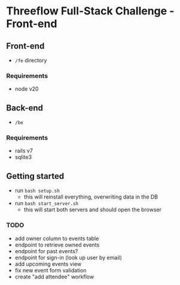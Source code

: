 # Threeflow Full-Stack Challenge - Front-end

## Front-end
- `/fe` directory
### Requirements
- node v20

## Back-end
- `/be`
### Requirements
- rails v7
- sqlite3

## Getting started
- run `bash setup.sh`
  - this will reinstall everything, overwriting data in the DB
- run `bash start_server.sh`
  - this will start both servers and should open the browser

### TODO
- add owner column to events table
- endpoint to retrieve owned events
- endpoint for past events?
- endpoint for sign-in (look up user by email)
- add upcoming events view
- fix new event form validation
- create "add attendee" workflow